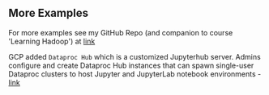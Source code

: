 ## More Examples

For more examples see my GitHub Repo (and companion to course 'Learning Hadoop') at [link](https://github.com/lynnlangit/learning-hadoop-and-spark)

GCP added `Dataproc Hub` which is a customized Jupyterhub server. Admins configure and create Dataproc Hub instances that can spawn single-user Dataproc clusters to host Jupyter and JupyterLab notebook environments - [link](https://cloud.google.com/dataproc/docs/tutorials/dataproc-hub-admins)
